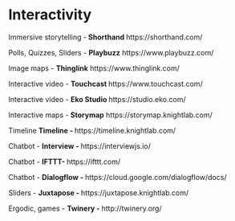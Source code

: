 <h1> <b> Interactivity </b> </h1>
<p> Immersive storytelling -<b> Shorthand </b> https://shorthand.com/
<p> Polls, Quizzes, Sliders - <b> Playbuzz</b> https://www.playbuzz.com/
<p> Image maps - <b> Thinglink</b> https://www.thinglink.com/
<p> Interactive video - <b> Touchcast </b> https://www.touchcast.com/
<p> Interactive video - <b> Eko Studio </b>https://studio.eko.com/
<p> Interactive maps - <b> Storymap</b> https://storymap.knightlab.com/
<p> Timeline <b> Timeline - </b> https://timeline.knightlab.com/
<p> Chatbot - <b> Interview - </b> https://interviewjs.io/
<p> Chatbot - <b> IFTTT- </b> https://ifttt.com/
<p> Chatbot - <b> Dialogflow - </b> https://cloud.google.com/dialogflow/docs/
<p> Sliders - <b> Juxtapose - </b> https://juxtapose.knightlab.com/
<p> Ergodic, games - <b> Twinery - </b> http://twinery.org/ 
